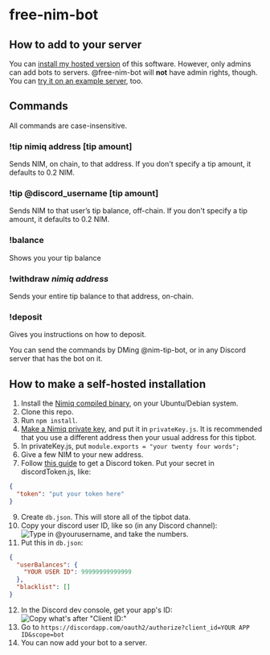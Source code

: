# free-nim-bot

## How to add to your server
You can [install my hosted version](https://discordapp.com/oauth2/authorize?client_id=441329117946707978&scope=bot) of this software. However, only admins can add bots to servers. @free-nim-bot will **not** have admin rights, though. You can [try it on an example server](https://discord.gg/vCYkWJc), too.

## Commands
All commands are case-insensitive.

### !tip nimiq address [tip amount] 
Sends NIM, on chain, to that address. If you don't specify a tip amount, it defaults to 0.2 NIM.

### !tip @discord_username [tip amount]
Sends NIM to that user’s tip balance, off-chain. If you don't specify a tip amount, it defaults to 0.2 NIM.

### !balance
Shows you your tip balance

### !withdraw *nimiq address*
Sends your entire tip balance to that address, on-chain.

### !deposit
Gives you instructions on how to deposit.

You can send the commands by DMing @nim-tip-bot, or in any Discord server that has the bot on it.


## How to make a self-hosted installation
1. Install the [Nimiq compiled binary](https://nimiq.com/#downloads), on your Ubuntu/Debian system.
2. Clone this repo.
3. Run ``npm install``.
4. [Make a Nimiq private key](https://safe.nimiq.com), and put it in ``privateKey.js``. It is recommended that you use a different address then your usual address for this tipbot.
5. In privateKey.js, put ``module.exports = "your twenty four words";``
6. Give a few NIM to your new address.
7. Follow [this guide](https://github.com/reactiflux/discord-irc/wiki/Creating-a-discord-bot-&-getting-a-token) to get a Discord token. Put your secret in discordToken.js, like: 
```json
{
  "token": "put your token here"
}
```
9. Create ``db.json``. This will store all of the tipbot data.
10. Copy your discord user ID, like so (in any Discord channel): ![Type in \@yourusername, and take the numbers.](https://vgy.me/DlDWdw.gif)
11. Put this in ``db.json``:
```json
{
  "userBalances": {
    "YOUR USER ID": 99999999999999
  },
  "blacklist": []
}
```
12. In the Discord dev console, get your app's ID: ![Copy what's after "Client ID:"](https://vgy.me/lj7dKU.gif)
13. Go to ``https://discordapp.com/oauth2/authorize?client_id=YOUR APP ID&scope=bot``
14. You can now add your bot to a server.
